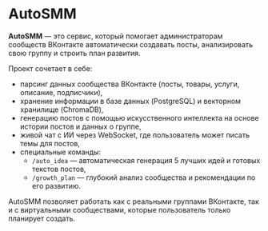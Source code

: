 # AutoSMM

**AutoSMM** — это сервис, который помогает администраторам сообществ ВКонтакте автоматически создавать посты, анализировать свою группу и строить план развития.

Проект сочетает в себе:
- парсинг данных сообщества ВКонтакте (посты, товары, услуги, описание, подписчики),
- хранение информации в базе данных (PostgreSQL) и векторном хранилище (ChromaDB),
- генерацию постов с помощью искусственного интеллекта на основе истории постов и данных о группе,
- живой чат с ИИ через WebSocket, где пользователь может писать темы для постов,
- специальные команды:
  - `/auto_idea` — автоматическая генерация 5 лучших идей и готовых текстов постов,
  - `/growth_plan` — глубокий анализ сообщества и рекомендации по его развитию.

AutoSMM позволяет работать как с реальными группами ВКонтакте, так и с виртуальными сообществами, которые пользователь только планирует создать.

